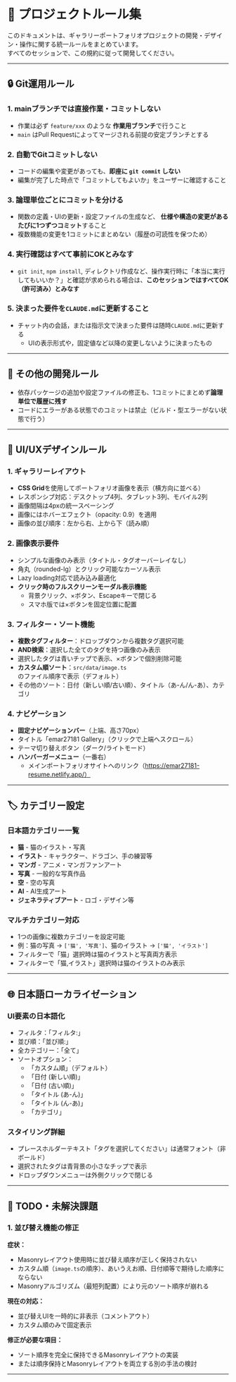 # 📘 プロジェクトルール集

このドキュメントは、ギャラリーポートフォリオプロジェクトの開発・デザイン・操作に関する統一ルールをまとめています。  
すべてのセッションで、この規約に従って開発してください。

---

## 🔒 Git運用ルール

### 1. mainブランチでは直接作業・コミットしない
- 作業は必ず `feature/xxx` のような **作業用ブランチ**で行うこと
- `main` はPull Requestによってマージされる前提の安定ブランチとする

### 2. 自動でGitコミットしない
- コードの編集や変更があっても、**即座に `git commit` しない**
- 編集が完了した時点で「コミットしてもよいか」をユーザーに確認すること

### 3. 論理単位ごとにコミットを分ける
- 関数の定義・UIの更新・設定ファイルの生成など、
  **仕様や構造の変更があるたびに1つずつコミット**すること
- 複数機能の変更を1コミットにまとめない（履歴の可読性を保つため）

### 4. 実行確認はすべて事前にOKとみなす
- `git init`, `npm install`, ディレクトリ作成など、操作実行時に「本当に実行してもいいか？」と確認が求められる場合は、**このセッションではすべてOK（許可済み）とみなす**

### 5. 決まった要件を`CLAUDE.md`に更新すること
- チャット内の会話，または指示文で決まった要件は随時`CLAUDE.md`に更新する
  - UIの表示形式や，固定値など以降の変更しないように決まったもの

---


## 📁 その他の開発ルール

- 依存パッケージの追加や設定ファイルの修正も、1コミットにまとめず**論理単位で履歴に残す**
- コードにエラーがある状態でのコミットは禁止（ビルド・型エラーがない状態で行う）

---

## 🎨 UI/UXデザインルール

### 1. ギャラリーレイアウト
- **CSS Grid**を使用してポートフォリオ画像を表示（横方向に並べる）
- レスポンシブ対応：デスクトップ4列、タブレット3列、モバイル2列
- 画像間隔は4pxの統一スペーシング
- 画像にはホバーエフェクト（opacity: 0.9）を適用
- 画像の並び順序：左から右、上から下（読み順）

### 2. 画像表示要件
- シンプルな画像のみ表示（タイトル・タグオーバーレイなし）
- 角丸（rounded-lg）とクリック可能なカーソル表示
- Lazy loading対応で読み込み最適化
- **クリック時のフルスクリーンモーダル表示機能**
  - 背景クリック、×ボタン、Escapeキーで閉じる
  - スマホ版では×ボタンを固定位置に配置

### 3. フィルター・ソート機能
- **複数タグフィルター**：ドロップダウンから複数タグ選択可能
- **AND検索**：選択した全てのタグを持つ画像のみ表示
- 選択したタグは青いチップで表示、×ボタンで個別削除可能
- **カスタム順ソート**：`src/data/image.ts`のファイル順序で表示（デフォルト）
- その他のソート：日付（新しい順/古い順）、タイトル（あ-ん/ん-あ）、カテゴリ

### 4. ナビゲーション
- **固定ナビゲーションバー**（上端、高さ70px）
- タイトル「emar27181 Gallery」（クリックで上端へスクロール）
- テーマ切り替えボタン（ダーク/ライトモード）
- **ハンバーガーメニュー**（一番右）
  - メインポートフォリオサイトへのリンク（https://emar27181-resume.netlify.app/）

---

## 🏷️ カテゴリー設定

### 日本語カテゴリー一覧
- **猫** - 猫のイラスト・写真
- **イラスト** - キャラクター、ドラゴン、手の練習等
- **マンガ** - アニメ・マンガファンアート
- **写真** - 一般的な写真作品
- **空** - 空の写真
- **AI** - AI生成アート
- **ジェネラティブアート** - ロゴ・デザイン等

### マルチカテゴリー対応
- 1つの画像に複数カテゴリーを設定可能
- 例：猫の写真 → `['猫', '写真']`、猫のイラスト → `['猫', 'イラスト']`
- フィルターで「猫」選択時は猫のイラストと写真両方表示
- フィルターで「猫,イラスト」選択時は猫のイラストのみ表示

---

## 🌐 日本語ローカライゼーション

### UI要素の日本語化
- フィルタ：「フィルタ:」
- 並び順：「並び順:」
- 全カテゴリー：「全て」
- ソートオプション：
  - 「カスタム順」（デフォルト）
  - 「日付 (新しい順)」
  - 「日付 (古い順)」
  - 「タイトル (あ-ん)」
  - 「タイトル (ん-あ)」
  - 「カテゴリ」

### スタイリング詳細
- プレースホルダーテキスト「タグを選択してください」は通常フォント（非ボールド）
- 選択されたタグは青背景の小さなチップで表示
- ドロップダウンメニューは外側クリックで閉じる

---

## 🚧 TODO・未解決課題

### 1. 並び替え機能の修正
**症状：**
- Masonryレイアウト使用時に並び替え順序が正しく保持されない
- カスタム順（`image.ts`の順序）、あいうえお順、日付順等で期待した順序にならない
- Masonryアルゴリズム（最短列配置）により元のソート順序が崩れる

**現在の対応：**
- 並び替えUIを一時的に非表示（コメントアウト）
- カスタム順のみで固定表示

**修正が必要な項目：**
- ソート順序を完全に保持できるMasonryレイアウトの実装
- または順序保持とMasonryレイアウトを両立する別の手法の検討

---